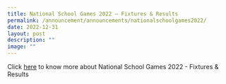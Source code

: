 ```yaml
---
title: National School Games 2022 – Fixtures & Results
permalink: /announcement/announcements/nationalschoolgames2022/
date: 2022-12-31
layout: post
description: ""
image: ""
---
```

Click [here](https://docs.google.com/presentation/d/1cszLzYzDtnYPytAsC1fPxPnKzAPxbwnIlZ2hOT0TwGg/edit?usp=sharing) to know more about National School Games 2022 - Fixtures & Results